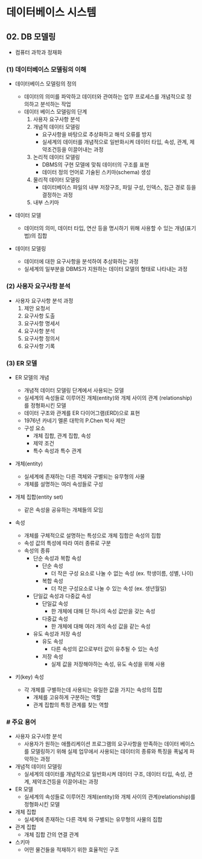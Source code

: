 # 데이터베이스 시스템

## 02. DB 모델링

- 컴퓨터 과학과 정재화

### (1) 데이터베이스 모델링의 이해

- 데이터베이스 모델링의 정의
    - 데이터의 의미를 파악하고 데이터와 관여하는 업무 프로세스를 개념적으로 정의하고 분석하는 작업
    - 데이터 베이스 모델링의 단계
        1. 사용자 요구사항 분석
        2. 개념적 데이터 모델링
            - 요구사항을 바탕으로 추상화하고 해석 오류를 방지
            - 실세계의 데이터를 개념적으로 일반화시켜 데이터 타입, 속성, 관계, 제약조건등을 이끌어내는 과정
        3. 논리적 데이터 모델링
            - DBMS의 구현 모델에 맞춰 데이터의 구조를 표현
            - 데이터 정의 언어로 기술된 스키마(schema) 생성
        4. 물리적 데이터 모델링
            - 데이터베이스 파일의 내부 저장구조, 파일 구성, 인덱스, 접근 경로 등을 결정하는 과정
        5. 내부 스키마

- 데이터 모델
    - 데이터의 의미, 데이터 타입, 연산 등을 명시하기 위해 사용할 수 있는 개념(표기법)의 집합
- 데이터 모델링
    - 데이터에 대한 요구사항을 분석하여 추상화하는 과정
    - 실세계의 일부분을 DBMS가 지원하는 데이터 모델의 형태로 나타내는 과정

### (2) 사용자 요구사항 분석

- 사용자 요구사항 분석 과정
    1. 제안 요청서
    2. 요구사항 도출
    3. 요구사항 명세서
    4. 요구사항 분석
    5. 요구사항 정의서
    6. 요구사항 기록

### (3) ER 모델

- ER 모델의 개념
    - 개념적 데이터 모델링 단계에서 사용되는 모델
    - 실세계의 속성들로 이루어진 개체(entity)와 개체 사이의 관계 (relationship)를 정형화시킨 모델
    - 데이터 구조와 관계를 ER 다이어그램(ERD)으로 표현
    - 1976년 카네기 멜론 대학의 P.Chen 박사 제안
    - 구성 요소
        - 개체 집합, 관계 집합, 속성
        - 제약 조건
        - 특수 속성과 특수 관계
- 개체(entity)
    - 실세계에 존재하는 다른 객체와 구별되는 유무형의 사물
    - 개체를 설명하는 여러 속성들로 구성
- 개체 집합(entity set)
    - 같은 속성을 공유하는 개체들의 모임

- 속성
    - 개체를 구체적으로 설명하는 특성으로 개체 집합은 속성의 집합
    - 속성 값의 특성에 따라 여러 종류로 구분
    - 속성의 종류
        - 단순 속성과 복합 속성
            - 단순 속성
                - 더 작은 구성 요소로 나눌 수 없는 속성 (ex. 학생이름, 성별, 나이)
            - 복합 속성
                - 더 작은 구성요소로 나눌 수 있는 속성 (ex. 생년월일)
        - 단일값 속성과 다중값 속성
            - 단일값 속성
                - 한 개체에 대해 단 하나의 속성 값만을 갖는 속성
            - 다중값 속성
                - 한 개체에 대해 여러 개의 속성 값을 같는 속성
        - 유도 속성과 저장 속성
            - 유도 속성
                - 다른 속성의 값으로부터 값이 유추될 수 있는 속성
            - 저장 속성
                - 실제 값을 저장해야하는 속성, 유도 속성을 위해 사용
- 키(key) 속성
    - 각 개체를 구별하는데 사용되는 유일한 값을 가지는 속성의 집합
        - 개체를 고유하게 구분하는 역할
        - 관계 집합의 특정 관계를 찾는 역할

### # 주요 용어

- 사용자 요구사항 분석
    - 사용자가 원하는 애플리케이션 프로그램의 요구사항을 만족하는 데이터 베이스를 모델링하기 위해 실제 업무에서 사용되는 데이터의 종류와 특징을 폭넓게 파악하는 과정
- 개념적 데이터 모델링
    - 실세계의 데이터를 개념적으로 일반화시켜 데이터 구조, 데이터 타입, 속성, 관계, 제약조건등을 이끌어내는 과정
- ER 모델
    - 실세계의 속성들로 이루어진 개체(entity)와 개체 사이의 관계(relationship)를 정형화시킨 모델
- 개체 집합
    - 실세계에 존재하는 다른 객체 와 구별되는 유무형의 사물의 집합
- 관계 집합
    - 개체 집합 간의 연결 관계
- 스키마
    - 어떤 물건들을 적재하기 위한 효율적인 구조